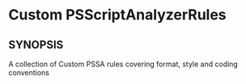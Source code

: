 # Custom PSScriptAnalyzerRules

## SYNOPSIS

A collection of Custom PSSA rules covering format, style and coding
conventions
